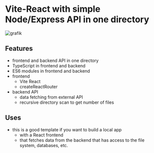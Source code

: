 # Vite-React with simple Node/Express API in one directory

![grafik](https://github.com/edwardtanguay/template-simple-react-with-node-express-api-one-directory/assets/446574/1d5e0ecc-e269-4cea-91b1-0ac6062ea94c)

## Features

- frontend and backend API in one directory
- TypeScript in frontend and backend
- ES6 modules in frontend and backend
- frontend
  - Vite React
  - createReactRouter
- backend API
  - data fetching from external API
  - recursive directory scan to get number of files

## Uses

- this is a good template if you want to build a local app
  - with a React frontend
  - that fetches data from the backend that has access to the file system, databases, etc.
